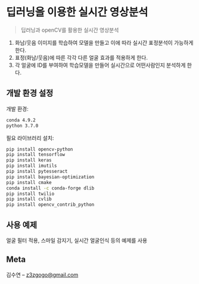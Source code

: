 # 딥러닝을 이용한 실시간 영상분석
> 딥러닝과 openCV를 활용한 실시간 영상분석

1) 화남/웃음 이미지를 학습하여 모델을 만들고 이에 따라 실시간 표정분석이 가능하게 한다.
2) 표정(화남/웃음)에 따른 각각 다른 얼굴 효과를 적용하게 한다.
3) 각 얼굴에 ID를 부여하여 학습모델을 만들어 실시간으로 어떤사람인지 분석하게 한다.

## 개발 환경 설정

개발 환경:

```sh
conda 4.9.2
python 3.7.0
```

필요 라이브러리 설치:

```sh
pip install opencv-python
pip install tensorflow
pip install keras
pip install imutils
pip install pytesseract
pip install bayesian-optimization
pip install cmake
conda install -c conda-forge dlib
pip install twilio
pip install cvlib
pip install opencv_contrib_python
```

## 사용 예제

얼굴 필터 적용, 스마일 감지기, 실시간 얼굴인식 등의 예제를 사용 

## Meta

김수연 – z3zgogo@gmail.com
